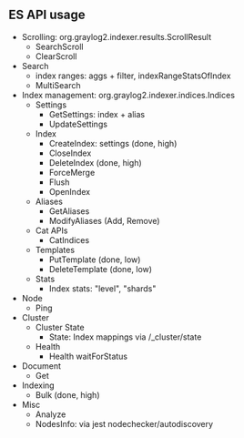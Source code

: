 ## ES API usage

 * Scrolling: org.graylog2.indexer.results.ScrollResult
   * SearchScroll
   * ClearScroll
 * Search
   * index ranges: aggs + filter, indexRangeStatsOfIndex
   * MultiSearch
 * Index management: org.graylog2.indexer.indices.Indices
   * Settings
     * GetSettings: index + alias
     * UpdateSettings
   * Index
     * CreateIndex: settings (done, high)
     * CloseIndex
     * DeleteIndex (done, high)
     * ForceMerge
     * Flush
     * OpenIndex
   * Aliases
     * GetAliases
     * ModifyAliases (Add, Remove)
   * Cat APIs
     * CatIndices
   * Templates
     * PutTemplate (done, low)
     * DeleteTemplate (done, low)
   * Stats
     * Index stats: "level", "shards"
 * Node
   * Ping
 * Cluster
   * Cluster State
     * State: Index mappings via /\_cluster/state
   * Health
     * Health waitForStatus
 * Document
   * Get
 * Indexing
   * Bulk (done, high)
 * Misc
   * Analyze
   * NodesInfo: via jest nodechecker/autodiscovery
